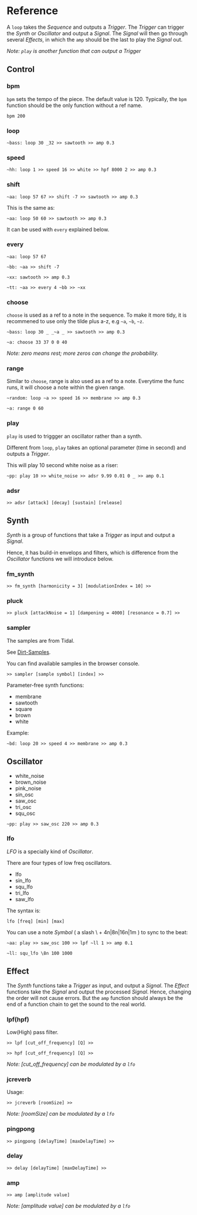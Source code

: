 # Reference

A ```loop``` takes the *Sequence* and outputs a *Trigger*. The *Trigger* can trigger the *Synth* or *Oscillator* and output a *Signal*. The *Signal* will then go through several *Effects*, in which the ```amp``` should be the last to play the *Signal* out.

*Note: ```play``` is another function that can output a Trigger*

## Control

### bpm
```bpm``` sets the tempo of the piece. The default value is 120. Typically, the ```bpm``` function should be the only function without a ref name.
```
bpm 200
```

### loop

```
~bass: loop 30 _32 >> sawtooth >> amp 0.3
```


### speed
```
~hh: loop 1 >> speed 16 >> white >> hpf 8000 2 >> amp 0.3
```

### shift
```
~aa: loop 57 67 >> shift -7 >> sawtooth >> amp 0.3
```

This is the same as:

```
~aa: loop 50 60 >> sawtooth >> amp 0.3 
```

It can be used with ```every``` explained below.

### every

```
~aa: loop 57 67

~bb: ~aa >> shift -7

~xx: sawtooth >> amp 0.3

~tt: ~aa >> every 4 ~bb >> ~xx
```

### choose

```choose``` is used as a ref to a note in the sequence. To make it more tidy, it is recommened to use only the tilde plus a-z, e.g ```~a```, ```~b```, ```~z```.

```
~bass: loop 30 _ _~a _ >> sawtooth >> amp 0.3

~a: choose 33 37 0 0 40
```

*Note: zero means rest; more zeros can change the probability.*

### range

Similar to ```choose```, range is also used as a ref to a note. Everytime the func runs, it will choose a note within the given range.

```
~random: loop ~a >> speed 16 >> membrane >> amp 0.3

~a: range 0 60
```

### play

```play``` is used to triggger an oscillator rather than a synth.

Different from ```loop```, ```play``` takes an optional parameter (time in second) and outputs a *Trigger*.

This will play 10 second white noise as a riser:
```
~pp: play 10 >> white_noise >> adsr 9.99 0.01 0 _ >> amp 0.1
```

### adsr
```
>> adsr [attack] [decay] [sustain] [release]
```

## Synth

*Synth* is a group of functions that take a *Trigger* as input and output a *Signal*.

Hence, it has build-in envelops and filters, which is difference from the *Oscillator* functions we will introduce below.

### fm_synth

```
>> fm_synth [harmonicity = 3] [modulationIndex = 10] >>
```

### pluck

```
>> pluck [attackNoise = 1] [dampening = 4000] [resonance = 0.7] >>
```

### sampler

The samples are from Tidal.

See [Dirt-Samples](https://github.com/tidalcycles/Dirt-Samples).

You can find available samples in the browser console.

```
>> sampler [sample symbol] [index] >>
```

Parameter-free synth functions:
- membrane
- sawtooth
- square
- brown
- white

Example:
```
~bd: loop 20 >> speed 4 >> membrane >> amp 0.3
```

## Oscillator

- white_noise
- brown_noise
- pink_noise
- sin_osc
- saw_osc
- tri_osc
- squ_osc

```
~pp: play >> saw_osc 220 >> amp 0.3
```

### lfo

*LFO* is a specially kind of *Oscillator*.

There are four types of low freq oscillators.

- lfo
- sin_lfo
- squ_lfo
- tri_lfo
- saw_lfo

The syntax is:

```
lfo [freq] [min] [max]
```

You can use a note *Symbol* ( a slash \ + 4n|8n|16n|1m ) to sync to the beat:
```
~aa: play >> saw_osc 100 >> lpf ~ll 1 >> amp 0.1

~ll: squ_lfo \8n 100 1000
```

## Effect

The *Synth* functions take a *Trigger* as input, and output a *Signal*. The *Effect* functions take the *Signal* and output the processed *Signal*. Hence, changing the order will not cause errors. But the ```amp``` function should always be the end of a function chain to get the sound to the real world.

### lpf(hpf)

Low(High) pass filter.

```
>> lpf [cut_off_frequency] [Q] >>
```

```
>> hpf [cut_off_frequency] [Q] >>
```

*Note: [cut_off_frequency] can be modulated by a ```lfo```*

### jcreverb

Usage:
```
>> jcreverb [roomSize] >>
```

*Note: [roomSize] can be modulated by a ```lfo```*

### pingpong

```
>> pingpong [delayTime] [maxDelayTime] >>
```

### delay
```
>> delay [delayTime] [maxDelayTime] >>
```
### amp

```
>> amp [amplitude value]
```

*Note: [amplitude value] can be modulated by a ```lfo```*